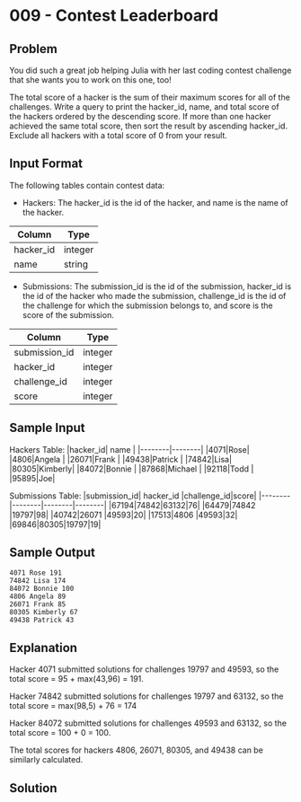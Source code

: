 # 009 - Contest Leaderboard
## Problem

You did such a great job helping Julia with her last coding contest challenge that she wants you to work on this one, too!

The total score of a hacker is the sum of their maximum scores for all of the challenges. Write a query to print the hacker_id, name, and total score of the hackers ordered by the descending score. 
If more than one hacker achieved the same total score, then sort the result by ascending hacker_id. Exclude all hackers with a total score of 0 from your result.

## Input Format
The following tables contain contest data:
- Hackers: The hacker_id is the id of the hacker, and name is the name of the hacker.

| Column | Type    |
|--------|---------|
| hacker_id | integer |
| name	| string |

- Submissions: The submission_id is the id of the submission, hacker_id is the id of the hacker who made the submission, challenge_id is the id of the challenge for
  which the submission belongs to, and score is the score of the submission.

| Column | Type    |
|--------|---------|
| submission_id	| integer |
| hacker_id | integer |
| challenge_id | integer |
| score| integer |

## Sample Input 

Hackers Table:
|hacker_id| name |
|--------|--------|
|4071|Rose|
|4806|Angela |
|26071|Frank |
|49438|Patrick |
|74842|Lisa|
|80305|Kimberly|
|84072|Bonnie |
|87868|Michael |
|92118|Todd |
|95895|Joe|

Submissions Table:
|submission_id| hacker_id |challenge_id|score|
|--------|--------|--------|--------|
|67194|74842|63132|76|
|64479|74842 |19797|98|
|40742|26071 |49593|20|
|17513|4806 |49593|32|
|69846|80305|19797|19|

## Sample Output 

```
4071 Rose 191
74842 Lisa 174
84072 Bonnie 100
4806 Angela 89
26071 Frank 85
80305 Kimberly 67
49438 Patrick 43
```

## Explanation

Hacker 4071 submitted solutions for challenges 19797 and 49593, so the total score = 95 + max(43,96) = 191.

Hacker 74842 submitted solutions for challenges 19797 and 63132, so the total score = max(98,5) + 76 = 174 

Hacker 84072 submitted solutions for challenges 49593 and 63132, so the total score = 100 + 0 = 100.

The total scores for hackers 4806, 26071, 80305, and 49438 can be similarly calculated.

## Solution
```sql

```

